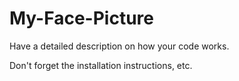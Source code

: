 # My-Face-Picture

Have a detailed description on how your code works.

Don't forget the installation instructions, etc.
